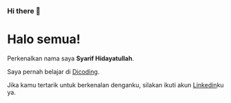 ### Hi there 👋

<!--
**Dunaman10/Dunaman10** is a ✨ _special_ ✨ repository because its `README.md` (this file) appears on your GitHub profile.

Here are some ideas to get you started:

- 🔭 I’m currently working on ...
- 🌱 I’m currently learning ...
- 👯 I’m looking to collaborate on ...
- 🤔 I’m looking for help with ...
- 💬 Ask me about ...
- 📫 How to reach me: ...
- 😄 Pronouns: ...
- ⚡ Fun fact: ...
-->

# Halo semua! 

Perkenalkan nama saya **Syarif Hidayatullah**.

Saya pernah belajar di [Dicoding](https://www.dicoding.com/).

Jika kamu tertarik untuk berkenalan denganku, silakan ikuti akun [Linkedin](https://www.linkedin.com/in/syarif-hidayatullah-0b5069236/)ku ya.
